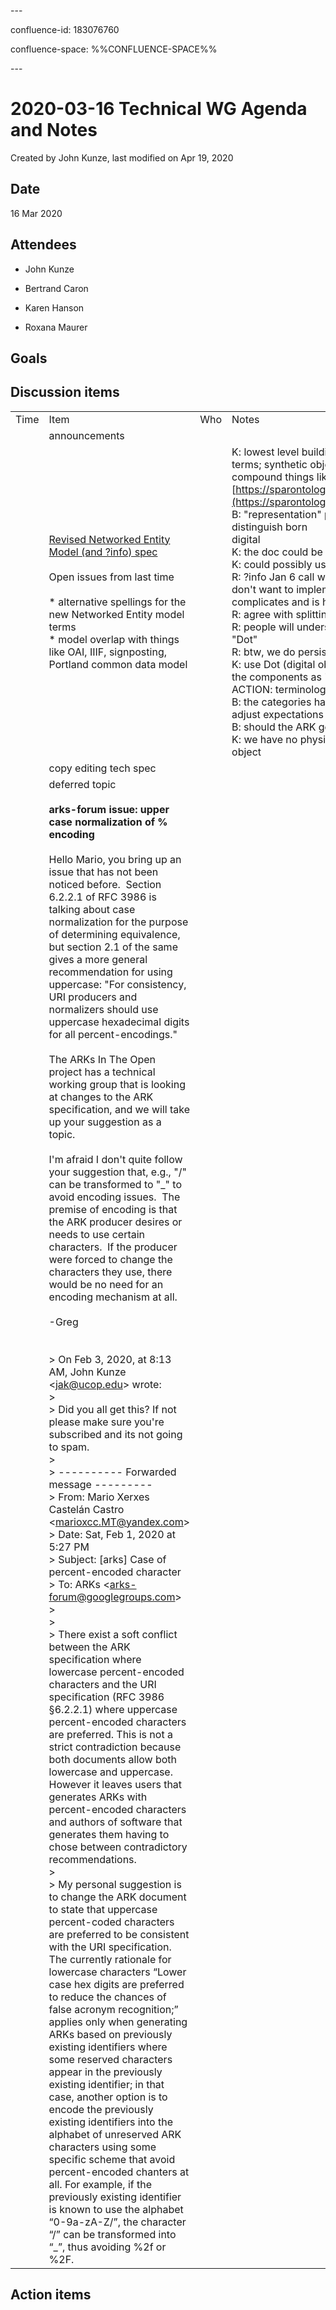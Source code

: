 \---

confluence-id: 183076760

confluence-space: %%CONFLUENCE-SPACE%%

\---

2020-03-16 Technical WG Agenda and Notes
========================================

Created by John Kunze, last modified on Apr 19, 2020

Date
----

16 Mar 2020

Attendees
---------

*   John Kunze
    
*   Bertrand Caron
*   Karen Hanson
*   Roxana Maurer

Goals
-----

Discussion items
----------------

|     |     |     |     |
| --- | --- | --- | --- |
| Time | Item | Who | Notes |
|     | announcements |     |     |
|     | [Revised Networked Entity Model (and ?info) spec](https://docs.google.com/document/d/1Kv3HEopw7PphZtHkOuf3gJVT1jKgNX8Um5rQ0lHVcek/edit)<br><br>Open issues from last time<br><br>*   alternative spellings for the new Networked Entity model terms<br>*   model overlap with things like OAI, IIIF, signposting, Portland common data model |     | K: lowest level building blocks should familiar proper terms; synthetic objects; can have synthetic terms; compound things like Slugcar; FRBR example [https://sparontologies.github.io/fabio/current/fabio.html](https://sparontologies.github.io/fabio/current/fabio.html)  <br>B: "representation" physical or digital; PREMIS doesn't distinguish born  <br>digital  <br>K: the doc could be split into a NE model and a ?info spec  <br>K: could possibly use Dot and Mug as types  <br>R: ?info Jan 6 call would use ERC, which is good idea; don't want to implement new model because it complicates and is hard to explain  <br>R: agree with splitting the document  <br>R: people will understand "digital object" better than "Dot"  <br>R: btw, we do persistence statements  <br>K: use Dot (digital object) as a type; better to describe the components as "type"  <br>ACTION: terminology needs to be way more intuitive  <br>B: the categories have some utility; like being able to adjust expectations based on the type of object  <br>B: should the ARK go to the plunging page?  <br>K: we have no physical object, but do have Slug type object |
|     | copy editing tech spec |     |     |
|     | deferred topic<br><br>**arks-forum issue: upper case normalization of % encoding**<br><br>Hello Mario, you bring up an issue that has not been noticed before.  Section 6.2.2.1 of RFC 3986 is talking about case normalization for the purpose of determining equivalence, but section 2.1 of the same gives a more general recommendation for using uppercase: "For consistency, URI producers and normalizers should use uppercase hexadecimal digits for all percent-encodings."  <br>  <br>The ARKs In The Open project has a technical working group that is looking at changes to the ARK specification, and we will take up your suggestion as a topic.  <br>  <br>I'm afraid I don't quite follow your suggestion that, e.g., "/" can be transformed to "\_" to avoid encoding issues.  The premise of encoding is that the ARK producer desires or needs to use certain characters.  If the producer were forced to change the characters they use, there would be no need for an encoding mechanism at all.  <br>  <br>\-Greg<br><br>  <br>\> On Feb 3, 2020, at 8:13 AM, John Kunze <[jak@ucop.edu](mailto:jak@ucop.edu)\> wrote:  <br>\>  <br>\> Did you all get this? If not please make sure you're subscribed and its not going to spam.  <br>\>  <br>\> ---------- Forwarded message ---------  <br>\> From: Mario Xerxes Castelán Castro <[marioxcc.MT@yandex.com](mailto:marioxcc.MT@yandex.com)\>  <br>\> Date: Sat, Feb 1, 2020 at 5:27 PM  <br>\> Subject: \[arks\] Case of percent-encoded character  <br>\> To: ARKs <[arks-forum@googlegroups.com](mailto:arks-forum@googlegroups.com)\>  <br>\>  <br>\>  <br>\> There exist a soft conflict between the ARK specification where lowercase percent-encoded characters and the URI specification (RFC 3986 §6.2.2.1) where uppercase percent-encoded characters are preferred. This is not a strict contradiction because both documents allow both lowercase and uppercase. However it leaves users that generates ARKs with percent-encoded characters and authors of software that generates them having to chose between contradictory recommendations.  <br>\>  <br>\> My personal suggestion is to change the ARK document to state that uppercase percent-coded characters are preferred to be consistent with the URI specification. The currently rationale for lowercase characters “Lower case hex digits are preferred to reduce the chances of false acronym recognition;” applies only when generating ARKs based on previously existing identifiers where some reserved characters appear in the previously existing identifier; in that case, another option is to encode the previously existing identifiers into the alphabet of unreserved ARK characters using some specific scheme that avoid percent-encoded chanters at all. For example, if the previously existing identifier is known to use the alphabet “0-9a-zA-Z/”, the character “/” can be transformed into “\_”, thus avoiding %2f or %2F. |     |     |

Action items
------------
